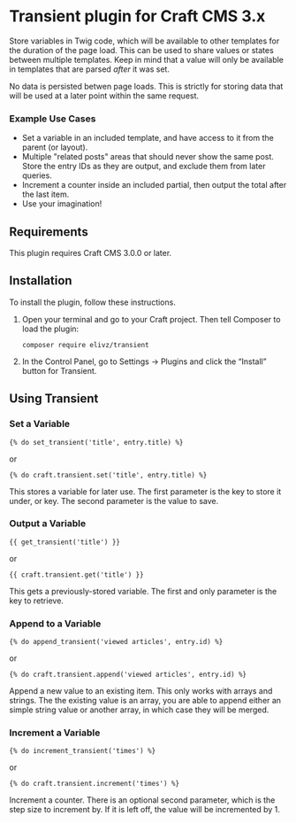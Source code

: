 # Transient plugin for Craft CMS 3.x

Store variables in Twig code, which will be available to other templates for the duration of the page load. This can be used to share values or states between multiple templates. Keep in mind that a value will only be available in templates that are parsed _after_ it was set.

No data is persisted betwen page loads. This is strictly for storing data that will be used at a later point within the same request.

### Example Use Cases

- Set a variable in an included template, and have access to it from the parent (or layout).
- Multiple "related posts" areas that should never show the same post. Store the entry IDs as they are output, and exclude them from later queries.
- Increment a counter inside an included partial, then output the total after the last item.
- Use your imagination!

## Requirements

This plugin requires Craft CMS 3.0.0 or later.

## Installation

To install the plugin, follow these instructions.

1.  Open your terminal and go to your Craft project. Then tell Composer to load the plugin:

        composer require elivz/transient

2.  In the Control Panel, go to Settings → Plugins and click the “Install” button for Transient.

## Using Transient

### Set a Variable

```twig
{% do set_transient('title', entry.title) %}
```

or

```twig
{% do craft.transient.set('title', entry.title) %}
```

This stores a variable for later use. The first parameter is the key to store it under, or key. The second parameter is the value to save.

### Output a Variable

```twig
{{ get_transient('title') }}
```

or

```twig
{{ craft.transient.get('title') }}
```

This gets a previously-stored variable. The first and only parameter is the key to retrieve.

### Append to a Variable

```twig
{% do append_transient('viewed articles', entry.id) %}
```

or

```twig
{% do craft.transient.append('viewed articles', entry.id) %}
```

Append a new value to an existing item. This only works with arrays and strings. The the existing value is an array, you are able to append either an simple string value or another array, in which case they will be merged.

### Increment a Variable

```twig
{% do increment_transient('times') %}
```

or

```twig
{% do craft.transient.increment('times') %}
```

Increment a counter. There is an optional second parameter, which is the step size to increment by. If it is left off, the value will be incremented by 1.
